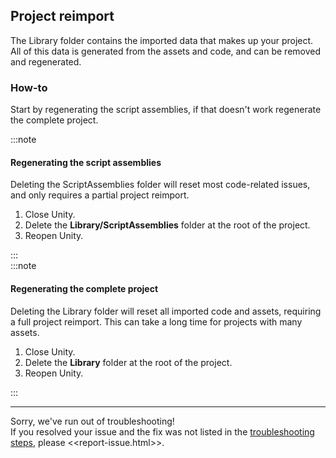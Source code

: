 ## Project reimport
The Library folder contains the imported data that makes up your project.  
All of this data is generated from the assets and code, and can be removed and regenerated.

### How-to
Start by regenerating the script assemblies, if that doesn't work regenerate the complete project.

:::note  
#### Regenerating the script assemblies
Deleting the ScriptAssemblies folder will reset most code-related issues, and only requires a partial project reimport.  
1. Close Unity.
2. Delete the **Library/ScriptAssemblies** folder at the root of the project.
3. Reopen Unity.

:::  
:::note  
#### Regenerating the complete project
Deleting the Library folder will reset all imported code and assets, requiring a full project reimport. This can take a long time for projects with many assets.  
1. Close Unity.
2. Delete the **Library** folder at the root of the project.
3. Reopen Unity.

:::  

---  
Sorry, we've run out of troubleshooting!  
If you resolved your issue and the fix was not listed in the [troubleshooting steps](Script%20Name.md), please <<report-issue.html>>.